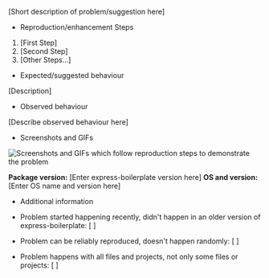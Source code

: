 [Short description of problem/suggestion here]

* Reproduction/enhancement Steps

1. [First Step]
2. [Second Step]
3. [Other Steps...]

* Expected/suggested behaviour

[Description]

* Observed behaviour

[Describe observed behaviour here]

* Screenshots and GIFs

![Screenshots and GIFs which follow reproduction steps to demonstrate the problem](url)

**Package version:** [Enter express-boilerplate version here]
**OS and version:** [Enter OS name and version here]

* Additional information

* Problem started happening recently, didn't happen in an older version of express-boilerplate: [ ]
* Problem can be reliably reproduced, doesn't happen randomly: [ ]
* Problem happens with all files and projects, not only some files or projects: [ ]

<!-- This document has been heavily inspired from https://github.com/atom/atom/blob/master/CONTRIBUTING.md#template-for-submitting-bug-reports -->
